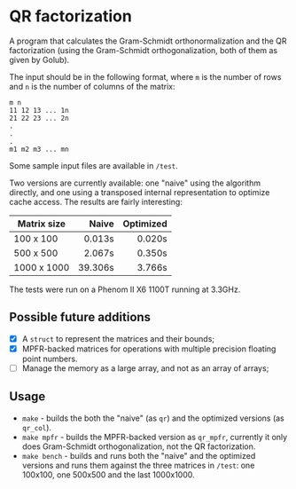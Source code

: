 QR factorization
================

A program that calculates the Gram-Schmidt orthonormalization and the QR factorization (using the Gram-Schmidt orthogonalization, both of them as given by Golub).

The input should be in the following format, where `m` is the number of rows and `n` is the number of columns of the matrix:
```
m n
11 12 13 ... 1n
21 22 23 ... 2n
.
.
.
m1 m2 m3 ... mn
```

Some sample input files are available in `/test`.

Two versions are currently available: one "naive" using the algorithm directly, and one using a transposed internal representation to optimize cache access. The results are fairly interesting:

| Matrix size | Naive    | Optimized    |
| ----------- |---------:| ------------:|
| 100 x 100   | 0.013s   | 0.020s       |
| 500 x 500   | 2.067s   | 0.350s       |
| 1000 x 1000 | 39.306s  | 3.766s       |

The tests were run on a Phenom II X6 1100T running at 3.3GHz.

Possible future additions
-------------------------

- [x] A `struct` to represent the matrices and their bounds;
- [x] MPFR-backed matrices for operations with multiple precision floating point numbers.
- [ ] Manage the memory as a large array, and not as an array of arrays;

Usage
-----

- `make` - builds the both the "naive" (as `qr`) and the optimized versions (as `qr_col`).
- `make mpfr` - builds the MPFR-backed version as `qr_mpfr`, currently it only does Gram-Schmidt orthogonalization, not the QR factorization.
- `make bench` - builds and runs both the "naive" and the optimized versions and runs them against the three matrices in `/test`: one 100x100, one 500x500 and the last 1000x1000.
